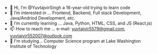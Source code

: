 - 👋 Hi, I’m @YuvtajvirSingh a 16-year-old trying to learn code 
- 👀 I’m interested in ... Frontend, Backend, Full stack Development, Java/Andriod Development, etc.
- 🌱 I’m currently learning ... Java, Python, HTML, CSS, and JS (React.js)
- 📫 How to reach me ... e-mail: yuvtajvir5579@gmail.com, yuvtajvir552007@outlook.com
- 🏫 I'm studying... Computer Science program at Lake Washington Institute of Technology

<!---
YuvtajvirSingh/YuvtajvirSingh is a ✨ special ✨ repository because its `README.md` (this file) appears on your GitHub profile.
You can click the Preview link to take a look at your changes.
--->
